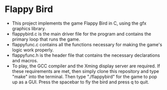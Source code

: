 # Flappy Bird
- This project implements the game Flappy Bird in C, using the gfx graphics library.
- flappybird.c is the main driver file for the program and contains the primary loop that runs the game.
- flappyfunc.c contains all the functions necessary for making the game's logic work properly. 
- flappyfunc.h is the header file that contains the necessary declarations
  and macros.
- To play, the GCC compiler and the Xming display server are required. If these requirements are met, then simply clone this repository and type "make" into the           terminal. Then type "./flappybird" for the game to pop up as a GUI. Press the spacebar to fly the bird and press q to quit.
